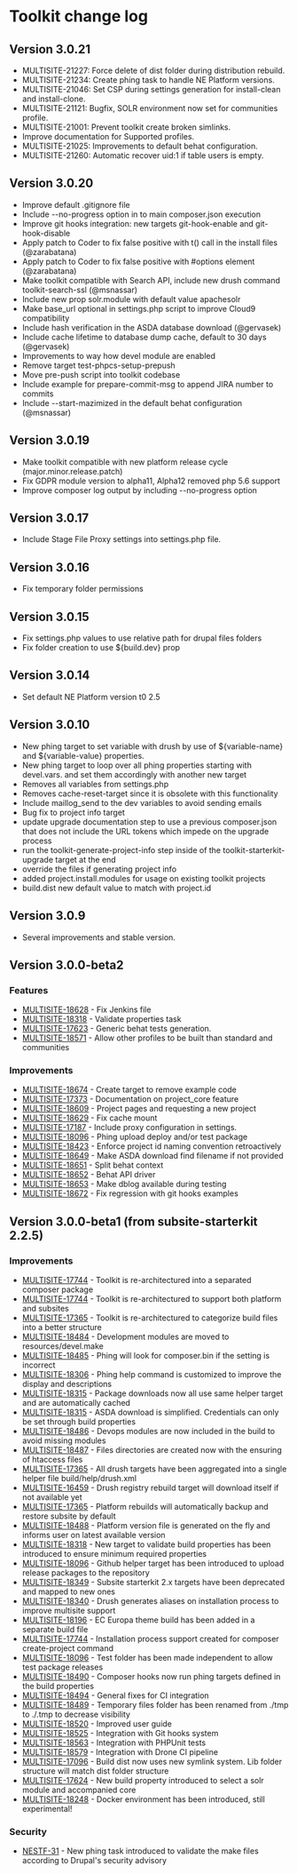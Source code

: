 # Toolkit change log
## Version 3.0.21
 * MULTISITE-21227: Force delete of dist folder during distribution rebuild.
 * MULTISITE-21234: Create phing task to handle NE Platform versions.
 * MULTISITE-21046: Set CSP during settings generation for install-clean and install-clone.
 * MULTISITE-21121: Bugfix, SOLR environment now set for communities profile.
 * MULTISITE-21001: Prevent toolkit create broken simlinks.
 * Improve documentation for Supported profiles.
 * MULTISITE-21025: Improvements to default behat configuration.
 * MULTISITE-21260: Automatic recover uid:1 if table users is empty.

## Version 3.0.20
  * Improve default .gitignore file
  * Include --no-progress option in to main composer.json execution
  * Improve git hooks integration: new targets git-hook-enable and git-hook-disable
  * Apply patch to Coder to fix false positive with t() call in the install files (@zarabatana)
  * Apply patch to Coder to fix false positive with #options element (@zarabatana)
  * Make toolkit compatible with Search API, include new drush command toolkit-search-ssl (@msnassar)
  * Include new prop solr.module with default value apachesolr
  * Make base_url optional in settings.php script to improve Cloud9 compatibility
  * Include hash verification in the ASDA database download (@gervasek)
  * Include cache lifetime to database dump cache, default to 30 days (@gervasek)
  * Improvements to way how devel module are enabled
  * Remove target test-phpcs-setup-prepush
  * Move pre-push script into toolkit codebase
  * Include example for prepare-commit-msg to append JIRA number to commits
  * Include --start-mazimized in the default behat configuration (@msnassar)

## Version 3.0.19
  * Make toolkit compatible with new platform release cycle (major.minor.release.patch)
  * Fix GDPR module version to alpha11, Alpha12 removed php 5.6 support
  * Improve composer log output by including --no-progress option

## Version 3.0.17
  * Include Stage File Proxy settings into settings.php file.

## Version 3.0.16
  * Fix temporary folder permissions

## Version 3.0.15
  * Fix settings.php values to use relative path for drupal files folders
  * Fix folder creation to use ${build.dev} prop

## Version 3.0.14
  * Set default NE Platform version t0 2.5

## Version 3.0.10
  * New phing target to set variable with drush by use of ${variable-name} and ${variable-value} properties.
  * New phing target to loop over all phing properties starting with devel.vars. and set them accordingly with another new target
  * Removes all variables from settings.php
  * Removes cache-reset-target since it is obsolete with this functionality
  * Include maillog_send to the dev variables to avoid sending emails
  * Bug fix to project info target
  * update upgrade documentation step to use a previous composer.json that does not include the URL tokens which impede on the upgrade process
  * run the toolkit-generate-project-info step inside of the toolkit-starterkit-upgrade target at the end
  * override the files if generating project info
  * added project.install.modules for usage on existing toolkit projects
  * build.dist new default value to match with project.id

## Version 3.0.9
  * Several improvements and stable version.

## Version 3.0.0-beta2

### Features
  * [MULTISITE-18628] - Fix Jenkins file
  * [MULTISITE-18318] - Validate properties task
  * [MULTISITE-17623] - Generic behat tests generation.
  * [MULTISITE-18571] - Allow other profiles to be built than standard and communities

### Improvements
  * [MULTISITE-18674] - Create target to remove example code
  * [MULTISITE-17373] -  Documentation on project_core feature
  * [MULTISITE-18609] - Project pages and requesting a new project
  * [MULTISITE-18629] - Fix cache mount
  * [MULTISITE-17187] - Include proxy configuration in settings.
  * [MULTISITE-18096] - Phing upload deploy and/or test package
  * [MULTISITE-18423] - Enforce project id naming convention retroactively
  * [MULTISITE-18649] - Make ASDA download find filename if not provided
  * [MULTISITE-18651] - Split behat context
  * [MULTISITE-18652] - Behat API driver
  * [MULTISITE-18653] - Make dblog available during testing
  * [MULTISITE-18672] - Fix regression with git hooks examples

## Version 3.0.0-beta1 (from subsite-starterkit 2.2.5)

### Improvements
  * [MULTISITE-17744] - Toolkit is re-architectured into a separated composer package
  * [MULTISITE-17744] - Toolkit is re-architectured to support both platform and subsites
  * [MULTISITE-17365] - Toolkit is re-architectured to categorize build files into a better structure
  * [MULTISITE-18484] - Development modules are moved to resources/devel.make
  * [MULTISITE-18485] - Phing will look for composer.bin if the setting is incorrect
  * [MULTISITE-18306] - Phing help command is customized to improve the display and descriptions
  * [MULTISITE-18315] - Package downloads now all use same helper target and are automatically cached
  * [MULTISITE-18315] - ASDA download is simplified. Credentials can only be set through build properties
  * [MULTISITE-18486] - Devops modules are now included in the build to avoid missing modules
  * [MULTISITE-18487] - Files directories are created now with the ensuring of htaccess files
  * [MULTISITE-17365] - All drush targets have been aggregated into a single helper file build/help/drush.xml
  * [MULTISITE-16459] - Drush registry rebuild target will download itself if not available yet
  * [MULTISITE-17365] - Platform rebuilds will automatically backup and restore subsite by default
  * [MULTISITE-18488] - Platform version file is generated on the fly and informs user on latest available version
  * [MULTISITE-18318] - New target to validate build properties has been introduced to ensure minimum required properties
  * [MULTISITE-18096] - Github helper target has been introduced to upload release packages to the repository
  * [MULTISITE-18349] - Subsite starterkit 2.x targets have been deprecated and mapped to new ones
  * [MULTISITE-18340] - Drush generates aliases on installation process to improve multisite support
  * [MULTISITE-18196] - EC Europa theme build has been added in a separate build file
  * [MULTISITE-17744] - Installation process support created for composer create-project command
  * [MULTISITE-18096] - Test folder has been made independent to allow test package releases
  * [MULTISITE-18490] - Composer hooks now run phing targets defined in the build properties
  * [MULTISITE-18494] - General fixes for CI integration
  * [MULTISITE-18489] - Temporary files folder has been renamed from ./tmp to ./.tmp to decrease visibility
  * [MULTISITE-18520] - Improved user guide
  * [MULTISITE-18525] - Integration with Git hooks system
  * [MULTISITE-18563] - Integration with PHPUnit tests
  * [MULTISITE-18579] - Integration with Drone CI pipeline
  * [MULTISITE-17096] - Build dist now uses new symlink system. Lib folder structure will match dist folder structure
  * [MULTISITE-17624] - New build property introduced to select a solr module and accompanied core
  * [MULTISITE-18248] - Docker environment has been introduced, still experimental!

### Security
  * [NESTF-31] - New phing task introduced to validate the make files according to Drupal's security advisory


[//]: # (Reference urls)
[MULTISITE-17744]: https://webgate.ec.europa.eu/CITnet/jira/browse/MULTISITE-18492
[MULTISITE-17365]: https://webgate.ec.europa.eu/CITnet/jira/browse/MULTISITE-17365
[MULTISITE-18484]: https://webgate.ec.europa.eu/CITnet/jira/browse/MULTISITE-18484
[MULTISITE-18485]: https://webgate.ec.europa.eu/CITnet/jira/browse/MULTISITE-18485
[MULTISITE-18306]: https://webgate.ec.europa.eu/CITnet/jira/browse/MULTISITE-18306
[MULTISITE-18315]: https://webgate.ec.europa.eu/CITnet/jira/browse/MULTISITE-18315
[MULTISITE-18486]: https://webgate.ec.europa.eu/CITnet/jira/browse/MULTISITE-18486
[MULTISITE-18487]: https://webgate.ec.europa.eu/CITnet/jira/browse/MULTISITE-18487
[MULTISITE-17365]: https://webgate.ec.europa.eu/CITnet/jira/browse/MULTISITE-17365
[MULTISITE-16459]: https://webgate.ec.europa.eu/CITnet/jira/browse/MULTISITE-16459
[MULTISITE-17365]: https://webgate.ec.europa.eu/CITnet/jira/browse/MULTISITE-17365
[MULTISITE-18488]: https://webgate.ec.europa.eu/CITnet/jira/browse/MULTISITE-18488
[MULTISITE-18318]: https://webgate.ec.europa.eu/CITnet/jira/browse/MULTISITE-18318
[MULTISITE-18096]: https://webgate.ec.europa.eu/CITnet/jira/browse/MULTISITE-18096
[MULTISITE-18349]: https://webgate.ec.europa.eu/CITnet/jira/browse/MULTISITE-18349
[MULTISITE-18340]: https://webgate.ec.europa.eu/CITnet/jira/browse/MULTISITE-18340
[MULTISITE-18196]: https://webgate.ec.europa.eu/CITnet/jira/browse/MULTISITE-18196
[MULTISITE-17744]: https://webgate.ec.europa.eu/CITnet/jira/browse/MULTISITE-17744
[MULTISITE-18096]: https://webgate.ec.europa.eu/CITnet/jira/browse/MULTISITE-18096
[MULTISITE-18490]: https://webgate.ec.europa.eu/CITnet/jira/browse/MULTISITE-18490
[MULTISITE-18494]: https://webgate.ec.europa.eu/CITnet/jira/browse/MULTISITE-18494
[MULTISITE-18489]: https://webgate.ec.europa.eu/CITnet/jira/browse/MULTISITE-18489
[MULTISITE-18520]: https://webgate.ec.europa.eu/CITnet/jira/browse/MULTISITE-18520
[MULTISITE-18525]: https://webgate.ec.europa.eu/CITnet/jira/browse/MULTISITE-18525
[MULTISITE-18563]: https://webgate.ec.europa.eu/CITnet/jira/browse/MULTISITE-18563
[MULTISITE-18579]: https://webgate.ec.europa.eu/CITnet/jira/browse/MULTISITE-18579
[MULTISITE-17096]: https://webgate.ec.europa.eu/CITnet/jira/browse/MULTISITE-17096
[MULTISITE-17624]: https://webgate.ec.europa.eu/CITnet/jira/browse/MULTISITE-17624
[MULTISITE-18248]: https://webgate.ec.europa.eu/CITnet/jira/browse/MULTISITE-18248
[MULTISITE-18628]: https://webgate.ec.europa.eu/CITnet/jira/browse/MULTISITE-18628
[MULTISITE-18318]: https://webgate.ec.europa.eu/CITnet/jira/browse/MULTISITE-18318
[MULTISITE-17623]: https://webgate.ec.europa.eu/CITnet/jira/browse/MULTISITE-17623
[MULTISITE-18571]: https://webgate.ec.europa.eu/CITnet/jira/browse/MULTISITE-18571
[MULTISITE-18674]: https://webgate.ec.europa.eu/CITnet/jira/browse/MULTISITE-18674
[MULTISITE-17373]: https://webgate.ec.europa.eu/CITnet/jira/browse/MULTISITE-17373
[MULTISITE-18609]: https://webgate.ec.europa.eu/CITnet/jira/browse/MULTISITE-18609
[MULTISITE-18629]: https://webgate.ec.europa.eu/CITnet/jira/browse/MULTISITE-18629
[MULTISITE-17187]: https://webgate.ec.europa.eu/CITnet/jira/browse/MULTISITE-17187
[MULTISITE-18096]: https://webgate.ec.europa.eu/CITnet/jira/browse/MULTISITE-18096
[MULTISITE-18423]: https://webgate.ec.europa.eu/CITnet/jira/browse/MULTISITE-18423
[MULTISITE-18649]: https://webgate.ec.europa.eu/CITnet/jira/browse/MULTISITE-18649
[MULTISITE-18651]: https://webgate.ec.europa.eu/CITnet/jira/browse/MULTISITE-18651
[MULTISITE-18652]: https://webgate.ec.europa.eu/CITnet/jira/browse/MULTISITE-18652
[MULTISITE-18653]: https://webgate.ec.europa.eu/CITnet/jira/browse/MULTISITE-18653
[MULTISITE-18672]: https://webgate.ec.europa.eu/CITnet/jira/browse/MULTISITE-18672
[NESTF-31]: https://webgate.ec.europa.eu/CITnet/jira/browse/NESTF-31
